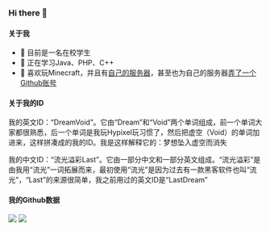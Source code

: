 ### Hi there 👋
#### 关于我
- 🔭 目前是一名在校学生
- 🌱 正在学习Java、PHP、C++
- 👯 喜欢玩Minecraft，并且有[自己的服务器](https://www.mineblock.cc)，甚至也为自己的服务器[弄了一个Github账号](https://github.com/MineBlockMC)

#### 关于我的ID
我的英文ID：“DreamVoid”。它由“Dream”和“Void”两个单词组成，前一个单词大家都很熟悉，后一个单词是我玩Hypixel玩习惯了，然后把虚空（Void）的单词加进来，这样拼凑成的我的ID。我是这样解释它的：梦想坠入虚空而消失

我的中文ID：“流光溢彩Last”。它由一部分中文和一部分英文组成。“流光溢彩”是由我用“流光”一词拓展而来，最初使用“流光”是因为过去有一款黑客软件也叫“流光”，“Last”的来源很简单，我之前用过的英文ID是“LastDream”

#### 我的Github数据

![](https://github.com/DreamVoid/DreamVoid-Status/blob/master/generated/overview.svg)
![](https://github.com/DreamVoid/DreamVoid-Status/blob/master/generated/languages.svg)
